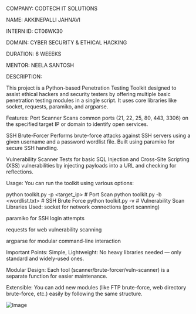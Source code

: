 COMPANY: CODTECH IT SOLUTIONS

NAME: AKKINEPALLI JAHNAVI

INTERN ID: CT06WK30

DOMAIN: CYBER SECURITY & ETHICAL HACKING

DURATION: 6 WEEEKS

MENTOR: NEELA SANTOSH

DESCRIPTION:

This project is a Python-based Penetration Testing Toolkit designed to assist ethical hackers and security testers by offering multiple basic penetration testing modules in a single script. It uses core libraries like socket, requests, paramiko, and argparse.

Features:
Port Scanner
Scans common ports (21, 22, 25, 80, 443, 3306) on the specified target IP or domain to identify open services.

SSH Brute-Forcer
Performs brute-force attacks against SSH servers using a given username and a password wordlist file. Built using paramiko for secure SSH handling.

Vulnerability Scanner
Tests for basic SQL Injection and Cross-Site Scripting (XSS) vulnerabilities by injecting payloads into a URL and checking for reflections.

Usage:
You can run the toolkit using various options:


python toolkit.py -p <target_ip>      # Port Scan
python toolkit.py -b <target> <username> <wordlist.txt>   # SSH Brute Force
python toolkit.py -v <url>             # Vulnerability Scan
Libraries Used:
socket for network connections (port scanning)

paramiko for SSH login attempts

requests for web vulnerability scanning

argparse for modular command-line interaction

Important Points:
Simple, Lightweight: No heavy libraries needed — only standard and widely-used ones.

Modular Design: Each tool (scanner/brute-forcer/vuln-scanner) is a separate function for easier maintenance.

Extensible: You can add new modules (like FTP brute-force, web directory brute-force, etc.) easily by following the same structure.

![Image](https://github.com/user-attachments/assets/0e033a71-b0c3-42ae-af80-f55d0e3a14d3)

